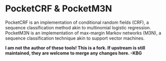 # PocketCRF & PocketM3N

PocketCRF is an implementation of conditional random fields (CRF), a sequence classification method akin to multinomial logistic regression. PocketM3N is an implementation of max-margin Markov networks (M3N), a sequence classification technique akin to support vector machines.

**I am not the author of these tools! This is a fork. If upstream is still maintained, they are welcome to merge any changes here. -KBG**
